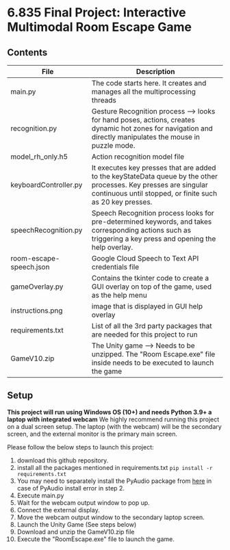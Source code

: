 # 6.835 Final Project: Interactive Multimodal Room Escape Game

## Contents

|File| Description |
|--|--|
|main.py| The code starts here. It creates and manages all the multiprocessing threads|
|recognition.py| Gesture Recognition process --> looks for hand poses, actions, creates dynamic hot zones for navigation and directly manipulates the mouse in puzzle mode.|
|model_rh_only.h5|Action recognition model file|
|keyboardController.py| It executes key presses that are added to the keyStateData queue by the other processes. Key presses are singular continuous until stopped, or finite such as 20 key presses.|
|speechRecognition.py| Speech Recognition process looks for pre-determined keywords, and takes corresponding actions such as triggering a key press and opening the help overlay. |
|room-escape-speech.json| Google Cloud Speech to Text API credentials file|
|gameOverlay.py| Contains the tkinter code to create a GUI overlay on top of the game, used as the help menu|
|instructions.png| image that is displayed in GUI help overlay|
|requirements.txt| List of all the 3rd party packages that are needed for this project to run|
|GameV10.zip|The Unity game --> Needs to be unzipped. The "Room Escape.exe" file inside needs to be executed to launch the game|

## Setup
**This project will run using Windows OS (10+) and needs Python 3.9+ a laptop with integrated webcam**
We highly recommend running this project on a dual screen setup.
The laptop (with the webcam) will be the secondary screen, and the external monitor is the primary main screen.

Please follow the below steps to launch this project:
 1. download this github repository.
 2. install all the packages mentioned in requirements.txt `pip install -r requirements.txt`
 3. You may need to separately install the PyAudio package from [here](https://www.lfd.uci.edu/~gohlke/pythonlibs/#pyaudio) in case of PyAudio install error in step 2.
 4. Execute main.py
 5. Wait for the webcam output window to pop up.
 6. Connect the external display.
 7. Move the webcam output window to the secondary laptop screen.
 8. Launch the Unity Game (See steps below)
 9. Download and unzip the GameV10.zip file 
 10. Execute the "RoomEscape.exe" file to launch the game.
